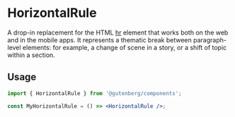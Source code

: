 # HorizontalRule

A drop-in replacement for the HTML [hr](https://developer.mozilla.org/en-US/docs/Web/HTML/Element/hr) element that works both on the web and in the mobile apps. It represents a thematic break between paragraph-level elements: for example, a change of scene in a story, or a shift of topic within a section.

## Usage

```jsx
import { HorizontalRule } from '@gutenberg/components';

const MyHorizontalRule = () => <HorizontalRule />;
```
